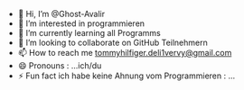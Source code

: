 - 👋 Hi, I’m @Ghost-Avalir
- 👀 I’m interested in programmieren 
- 🌱 I’m currently learning all Programms 
- 💞️ I’m looking to collaborate on GitHub Teilnehmern 
- 📫 How to reach me tommyhilfiger.deli1vervy@gmail.com
- 😄 Pronouns : ...ich/du
- ⚡ Fun fact ich habe keine Ahnung vom Programmieren : ...

<!---
Tommy-Hilfiger-Delevervy  is a ✨ special ✨ repository because its `Rich habe keine Ahnung vom Programmieren EADME.md` (this file) appears on your GitHub profile.
You can click the Preview link to take a look at your changes.
--->
